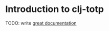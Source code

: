 # Introduction to clj-totp

TODO: write [great documentation](http://jacobian.org/writing/what-to-write/)
